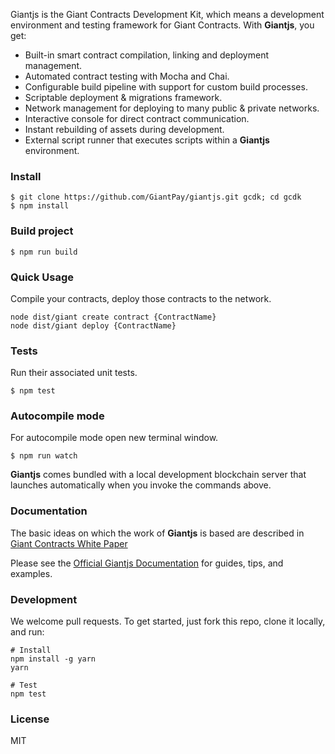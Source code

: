 Giantjs is the Giant Contracts Development Kit, which means a development environment and testing framework for Giant Contracts.
With **Giantjs**, you get:

* Built-in smart contract compilation, linking and deployment management.
* Automated contract testing with Mocha and Chai.
* Configurable build pipeline with support for custom build processes.
* Scriptable deployment & migrations framework.
* Network management for deploying to many public & private networks.
* Interactive console for direct contract communication.
* Instant rebuilding of assets during development.
* External script runner that executes scripts within a **Giantjs** environment.

### Install

```
$ git clone https://github.com/GiantPay/giantjs.git gcdk; cd gcdk 
$ npm install
```

### Build project

```
$ npm run build 
```

### Quick Usage

Compile your contracts, deploy those contracts to the network.

```
node dist/giant create contract {ContractName}
node dist/giant deploy {ContractName}
```

### Tests

Run their associated unit tests.

```
$ npm test 
```

### Autocompile mode

For autocompile mode open new terminal window.

```
$ npm run watch 
```


**Giantjs** comes bundled with a local development blockchain server that launches automatically when you invoke the commands above.

### Documentation

The basic ideas on which the work of **Giantjs** is based are described in [Giant Contracts White Paper](https://giantpay.network/whitepaper/contracts)

Please see the [Official Giantjs Documentation](https://github.com/GiantPay/giantjs/wiki) for guides, tips, and examples.

### Development

We welcome pull requests. To get started, just fork this repo, clone it locally, and run:

```shell
# Install
npm install -g yarn
yarn

# Test
npm test
```

### License

MIT
